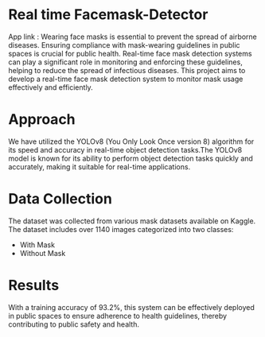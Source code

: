 # Real time Facemask-Detector
App link : 
Wearing face masks is essential to prevent the spread of airborne diseases. Ensuring compliance with mask-wearing guidelines in public spaces is crucial for public health. Real-time face mask detection systems can play a significant role in monitoring and enforcing these guidelines, helping to reduce the spread of infectious diseases. This project aims to develop a real-time face mask detection system to monitor mask usage effectively and efficiently.

# Approach
We have utilized the YOLOv8 (You Only Look Once version 8) algorithm for its speed and accuracy in real-time object detection tasks.The YOLOv8 model is known for its ability to perform object detection tasks quickly and accurately, making it suitable for real-time applications.

# Data Collection
The dataset was collected from various mask datasets available on Kaggle. The dataset includes over 1140 images categorized into two classes:

* With Mask
* Without Mask

# Results
With a training accuracy of 93.2%, this system can be effectively deployed in public spaces to ensure adherence to health guidelines, thereby contributing to public safety and health.




